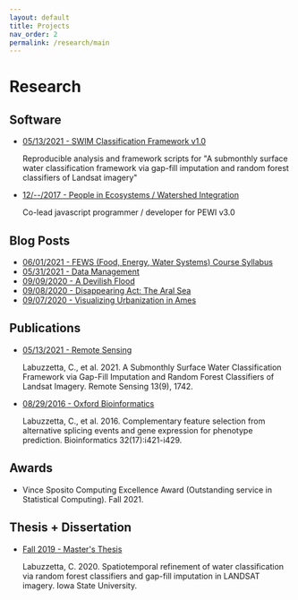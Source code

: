 ```yaml
---
layout: default
title: Projects
nav_order: 2
permalink: /research/main
---
```


Research
==========

Software
----------
* [05/13/2021 - SWIM Classification Framework v1.0](https://github.com/labuzzetta/swim/tree/v1.0)

  Reproducible analysis and framework scripts for "A submonthly surface water classification framework via gap-fill imputation and random forest classifiers of Landsat imagery"
  
* [12/--/2017 - People in Ecosystems / Watershed Integration](https://www.nrem.iastate.edu/pewi/pewi3/)

  Co-lead javascript programmer / developer for PEWI v3.0

Blog Posts
----------
* [06/01/2021 - FEWS (Food, Energy, Water Systems) Course Syllabus](http://labuzzetta.github.io/research/fews_syllabus)
* [05/31/2021 - Data Management](http://labuzzetta.github.io/research/data)
* [09/09/2020 - A Devilish Flood](http://labuzzetta.github.io/research/devils_lake)
* [09/08/2020 - Disappearing Act: The Aral Sea](http://labuzzetta.github.io/research/aral_sea)
* [09/07/2020 - Visualizing Urbanization in Ames](http://labuzzetta.github.io/research/ames)
<!-- * [Coming soon - What is the Food, Energy, Water (FEW) Nexus]() -->
<!-- * [Coming soon - Coursera FEWs Course Review]() -->

Publications
----------
* [05/13/2021 - Remote Sensing](https://www.mdpi.com/2072-4292/13/9/1742)

  Labuzzetta, C., et al. 2021. A Submonthly Surface Water Classification Framework via Gap-Fill Imputation and Random Forest Classifiers of Landsat Imagery. Remote Sensing 13(9), 1742.

* [08/29/2016 - Oxford Bioinformatics](https://academic.oup.com/bioinformatics/article/32/17/i421/2450760)
  
  Labuzzetta, C., et al. 2016. Complementary feature selection from alternative splicing events and gene expression for phenotype prediction. Bioinformatics 32(17):i421-i429.

Awards
----------
* Vince Sposito Computing Excellence Award (Outstanding service in Statistical Computing). Fall 2021.


Thesis + Dissertation
----------
* [Fall 2019 - Master's Thesis](https://lib.dr.iastate.edu/creativecomponents/456/)
  
  Labuzzetta, C. 2020. Spatiotemporal refinement of water classification via random forest classifiers and gap-fill imputation in LANDSAT imagery. Iowa State University.

